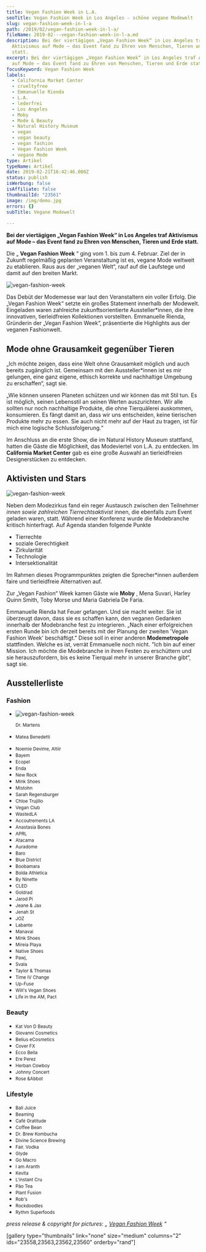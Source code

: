 ```yaml
---
title: Vegan Fashion Week in L.A.
seoTitle: Vegan Fashion Week in Los Angeles - schöne vegane Modewelt
slug: vegan-fashion-week-in-l-a
path: /2019/02/vegan-fashion-week-in-l-a/
fileName: 2019-02---vegan-fashion-week-in-l-a.md
description: Bei der viertägigen „Vegan Fashion Week“ in Los Angeles traf
  Aktivismus auf Mode – das Event fand zu Ehren von Menschen, Tieren und Erde
  statt.
excerpt: Bei der viertägigen „Vegan Fashion Week“ in Los Angeles traf Aktivismus
  auf Mode – das Event fand zu Ehren von Menschen, Tieren und Erde statt.
focusKeyword: Vegan Fashion Week
labels:
  - California Market Center
  - crueltyfree
  - Emmanuelle Rienda
  - L.A.
  - lederfrei
  - Los Angeles
  - Moby
  - Mode & Beauty
  - Natural History Museum
  - vegan
  - vegan beauty
  - vegan fashion
  - Vegan Fashion Week
  - vegane Mode
type: Artikel
typeName: Artikel
date: 2019-02-21T16:42:46.000Z
status: publish
isWerbung: false
isAffiliate: false
thumbnailId: "23561"
image: /img/demo.jpg
errors: {}
subTitle: Vegane Modewelt
  
---
```


**Bei der viertägigen „Vegan Fashion Week“ in Los Angeles traf Aktivismus auf
Mode – das Event fand zu Ehren von Menschen, Tieren und Erde statt.**

Die „ **Vegan Fashion Week** “ ging vom 1. bis zum 4. Februar. Ziel der in
Zukunft regelmäßig geplanten Veranstaltung ist es, vegane Mode weltweit zu
etablieren. Raus aus der „veganen Welt“, rauf auf die Laufstege und damit auf
den breiten Markt.

![vegan-fashion-week](http://cardamonchai.com/wp-content/uploads/2019/02/vegan-fashion-week-2019-01-400x267.jpg "Copyright: Vegan Fashion Week")

Das Debüt der Modemesse war laut den Veranstaltern ein voller Erfolg. Die „Vegan
Fashion Week“ setzte ein großes Statement innerhalb der Modewelt. Eingeladen
waren zahlreiche zukunftsorientierte Aussteller\*innen, die ihre innovativen,
tierleidfreien Kollektionen vorstellten. Emmanuelle Rienda, Gründerin der „Vegan
Fashion Week“, präsentierte die Highlights aus der veganen Fashionwelt.

## Mode ohne Grausamkeit gegenüber Tieren

„Ich möchte zeigen, dass eine Welt ohne Grausamkeit möglich und auch bereits
zugänglich ist. Gemeinsam mit den Aussteller\*innen ist es mir gelungen, eine
ganz eigene, ethisch korrekte und nachhaltige Umgebung zu erschaffen“, sagt sie.

„Wie können unseren Planeten schützen und wir können das mit Stil tun. Es ist
möglich, seinen Lebensstil an seinen Werten auszurichten. Wir alle sollten nur
noch nachhaltige Produkte, die ohne Tierquälerei auskommen, konsumieren. Es
fängt damit an, dass wir uns entscheiden, keine tierischen Produkte mehr zu
essen. Sie auch nicht mehr auf der Haut zu tragen, ist für mich eine logische
Schlussfolgerung.“

Im Anschluss an die erste Show, die im Natural History Museum stattfand, hatten
die Gäste die Möglichkeit, das Modeviertel von L.A. zu entdecken. Im
**California Market Center** gab es eine große Auswahl an tierleidfreien
Designerstücken zu entdecken.

## Aktivisten und Stars

![vegan-fashion-week](http://cardamonchai.com/wp-content/uploads/2019/02/vegan-fashion-week-2019-07-400x267.jpg "Copyright: Vegan Fashion Week")

Neben dem Modezirkus fand ein reger Austausch zwischen den Teilnehmer _innen
sowie zahlreichen Tierrechtsaktivist_ innen, die ebenfalls zum Event geladen
waren, statt. Während einer Konferenz wurde die Modebranche kritisch
hinterfragt. Auf Agenda standen folgende Punkte

- Tierrechte
- soziale Gerechtigkeit
- Zirkularität
- Technologie
- Intersektionalität

Im Rahmen dieses Programmpunktes zeigten die Sprecher\*innen außerdem faire und
tierleidfreie Alternativen auf.

Zur „Vegan Fashion“ Week kamen Gäste wie **Moby** , Mena Suvari, Harley Quinn
Smith, Toby Morse und Maria Gabriela De Faria.

Emmanuelle Rienda hat Feuer gefangen. Und sie macht weiter. Sie ist überzeugt
davon, dass sie es schaffen kann, den veganen Gedanken innerhalb der Modebranche
fest zu integrieren. „Nach einer erfolgreichen ersten Runde bin ich derzeit
bereits mit der Planung der zweiten 'Vegan Fashion Week' beschäftigt." Diese
soll in einer anderen **Modemetropole** stattfinden. Welche es ist, verrät
Emmanuelle noch nicht. "Ich bin auf einer Mission. Ich möchte die Modebranche in
ihren Festen zu erschüttern und sie herauszufordern, bis es keine Tierqual mehr
in unserer Branche gibt“, sagt sie.

## Ausstellerliste

### Fashion

<ul>
    <li>

![vegan-fashion-week](http://cardamonchai.com/wp-content/uploads/2019/02/vegan-fashion-week-2019-02-400x400.jpg "Copyright: Vegan Fashion Week")

<small>Dr. Martens</small></li> <li><small>Matea Benedetti</small></li>
<li><small>Noemie Devime, Altiir</small></li> <li><small>Bayem</small></li>
<li><small>Ecopel</small></li> <li><small>Enda</small></li> <li><small>New
Rock</small></li> <li><small>Mink Shoes</small></li>
<li><small>Mistohn</small></li> <li><small>Sarah Regensburger</small></li>
<li><small>Chloe Trujillo</small></li> <li><small>Vegan Club</small></li>
<li><small>WastedLA</small></li> <li><small>Accoutrements LA</small></li>
<li><small>Anastasia Bones</small></li> <li><small>APRL</small></li>
<li><small>Atacama</small></li> <li><small>Auradome</small></li>
<li><small>Baro</small></li> <li><small>Blue District</small></li>
<li><small>Boobamara</small></li> <li><small>Boïda Athletica</small></li>
<li><small>By Ninette</small></li> <li><small>CLED</small></li>
<li><small>Goldrad</small></li> <li><small>Jarod Pi</small></li>
<li><small>Jeane &amp; Jax</small></li> <li><small>Jenah St</small></li>
<li><small>JOZ</small></li> <li><small>Labante</small></li>
<li><small>Manavai</small></li> <li><small>Mink Shoes</small></li>
<li><small>Mireia Playa</small></li> <li><small>Native Shoes</small></li>
<li><small>Pawj,</small></li> <li><small>Svala</small></li> <li><small>Taylor
&amp; Thomas</small></li> <li><small>Time IV Change</small></li>
<li><small>Up-Fuse</small></li> <li><small>Will's Vegan Shoes</small></li>
<li><small>Life in the AM, Pact</small></li>

</ul>

### Beauty

- <small>Kat Von D Beauty</small>
- <small>Giovanni Cosmetics</small>
- <small>Belius eCosmetics</small>
- <small>Cover FX</small>
- <small>Ecco Bella</small>
- <small>Ere Perez</small>
- <small>Herban Cowboy</small>
- <small>Johnny Concert</small>
- <small>Rose &amp;Abbot</small>

### Lifestyle

- <small>Bali Juice</small>
- <small>Beaming</small>
- <small>Café Gratitude</small>
- <small>Coffee Bean</small>
- <small>Dr. Brew Kombucha</small>
- <small>Divine Science Brewing</small>
- <small>Fair. Vodka</small>
- <small>Glyde</small>
- <small>Go Macro</small>
- <small>I am Aranth</small>
- <small>Kevita</small>
- <small>L'instant Cru</small>
- <small>Pào Tea</small>
- <small>Plant Fusion</small>
- <small>Rob's</small>
- <small>Rockdoodles</small>
- <small>Rythm Superfoods</small>

_press release &amp; copyright for pictures: „
[Vegan Fashion Week](https://www.veganfashionweek.org/) “_

[gallery type="thumbnails" link="none" size="medium" columns="2"
ids="23558,23563,23562,23560" orderby="rand"]

  